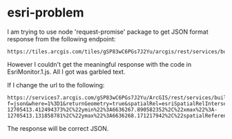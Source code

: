 # esri-problem

I am trying to use node 'request-promise' package to get JSON format response from the following endpoint:
``````
https://tiles.arcgis.com/tiles/gSP83wC6PGs7J2Yu/arcgis/rest/services/building_huayuanfang_outdoor_3d/SceneServer/layers/0
``````
However I couldn't get the meaningful response with the code in EsriMonitor.1.js. All I got was garbled text.

If I change the url to the following:
``````
https://services7.arcgis.com/gSP83wC6PGs7J2Yu/ArcGIS/rest/services/building_indoor_2D_uofc/FeatureServer/0/query?f=json&where=1%3D1&returnGeometry=true&spatialRel=esriSpatialRelIntersects&geometry=%7B%22xmin%22%3A-12705413.412494373%2C%22ymin%22%3A6636267.890582352%2C%22xmax%22%3A-12705413.131858781%2C%22ymax%22%3A6636268.171217942%2C%22spatialReference%22%3A%7B%22latestWkid%22%3A3857%2C%22wkid%22%3A102100%7D%7D&geometryType=esriGeometryEnvelope&inSR=102100&outFields=*&outSR=102100
``````
The response will be correct JSON.
